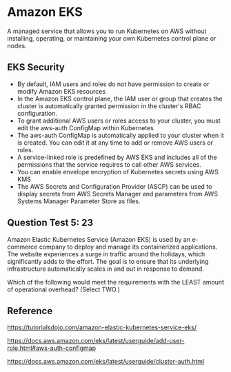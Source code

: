 # Amazon EKS

A managed service that allows you to run Kubernetes on AWS without installing, operating, or maintaining your own Kubernetes control plane or nodes.


## EKS Security

- By default, IAM users and roles do not have permission to create or modify Amazon EKS resources
- In the Amazon EKS control plane, the IAM user or group that creates the cluster is automatically granted permission in the cluster's RBAC configuration.
- To grant additional AWS users or roles access to your cluster, you must edit the aws-auth ConfigMap within Kubernetes
- The aws-auth ConfigMap is automatically applied to your cluster when it is created. You can edit it at any time to add or remove AWS users or roles.
- A service-linked role is predefined by AWS EKS and includes all of the permissions that the service requires to call other AWS services.
- You can enable envelope encryption of Kubernetes secrets using AWS KMS
- The AWS Secrets and Configuration Provider (ASCP) can be used to display secrets from AWS Secrets Manager and parameters from AWS Systems Manager Parameter Store as files.


## Question Test 5: 23
Amazon Elastic Kubernetes Service (Amazon EKS) is used by an e-commerce company to deploy and manage its containerized applications. The website experiences a surge in traffic around the holidays, which significantly adds to the effort. The goal is to ensure that its underlying infrastructure automatically scales in and out in response to demand.

Which of the following would meet the requirements with the LEAST amount of operational overhead? (Select TWO.)


## Reference

https://tutorialsdojo.com/amazon-elastic-kubernetes-service-eks/

https://docs.aws.amazon.com/eks/latest/userguide/add-user-role.html#aws-auth-configmap

https://docs.aws.amazon.com/eks/latest/userguide/cluster-auth.html
